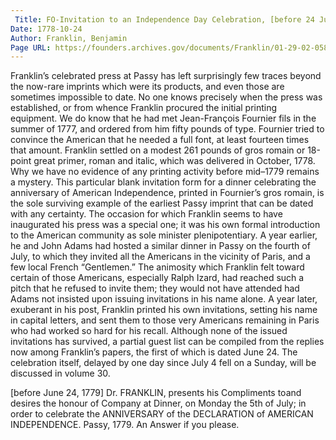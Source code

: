 ```yaml
---
 Title: FO-Invitation to an Independence Day Celebration, [before 24 June 1779]
Date: 1778-10-24
Author: Franklin, Benjamin
Page URL: https://founders.archives.gov/documents/Franklin/01-29-02-0585
---
```


Franklin’s celebrated press at Passy has left surprisingly few traces beyond the now-rare imprints which were its products, and even those are sometimes impossible to date. No one knows precisely when the press was established, or from whence Franklin procured the initial printing equipment. We do know that he had met Jean-François Fournier fils in the summer of 1777, and ordered from him fifty pounds of type. Fournier tried to convince the American that he needed a full font, at least fourteen times that amount. Franklin settled on a modest 261 pounds of gros romain or 18-point great primer, roman and italic, which was delivered in October, 1778. Why we have no evidence of any printing activity before mid–1779 remains a mystery. This particular blank invitation form for a dinner celebrating the anniversary of American Independence, printed in Fournier’s gros romain, is the sole surviving example of the earliest Passy imprint that can be dated with any certainty.
The occasion for which Franklin seems to have inaugurated his press was a special one; it was his own formal introduction to the American community as sole minister plenipotentiary. A year earlier, he and John Adams had hosted a similar dinner in Passy on the fourth of July, to which they invited all the Americans in the vicinity of Paris, and a few local French “Gentlemen.” The animosity which Franklin felt toward certain of those Americans, especially Ralph Izard, had reached such a pitch that he refused to invite them; they would not have attended had Adams not insisted upon issuing invitations in his name alone. A year later, exuberant in his post, Franklin printed his own invitations, setting his name in capital letters, and sent them to those very Americans remaining in Paris who had worked so hard for his recall. Although none of the issued invitations has survived, a partial guest list can be compiled from the replies now among Franklin’s papers, the first of which is dated June 24. The celebration itself, delayed by one day since July 4 fell on a Sunday, will be discussed in volume 30.
 
[before June 24, 1779]
Dr. FRANKLIN, presents his Compliments toand desires the honour
of  Company at Dinner, on Monday the 5th of July; in order to celebrate the ANNIVERSARY of the DECLARATION of AMERICAN INDEPENDENCE.
Passy,  1779.
An Answer if you please.
 

